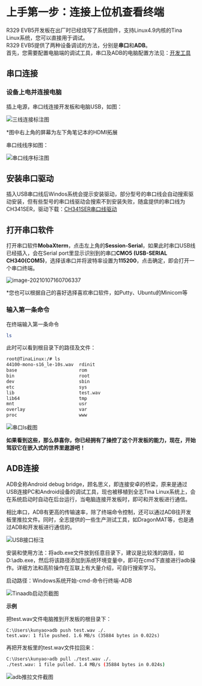 # 上手第一步：连接上位机查看终端

R329 EVB5开发板在出厂时已经烧写了系统固件，支持Linux4.9内核的Tina Linux系统，您可以直接用于调试。  
R329 EVB5提供了两种设备调试的方法，分别是**串口**和**ADB**。  
首先，您需要配置电脑端的调试工具，串口及ADB的电脑配置方法见：[开发工具](https://r329.docs.allwinnertech.com/zh_CN/latest/getsource/getdevtools/)  


## 串口连接

### 设备上电并连接电脑

插上电源，串口线连接开发板和电脑USB，如图：

![三线连接标注图](../assets/img/%E4%B8%B2%E5%8F%A3%E8%BF%9E%E6%8E%A5%E7%A4%BA%E6%84%8F%E5%9B%BE1.png)

*图中右上角的屏幕为左下角笔记本的HDMI拓展

串口线线序如图：

![串口线序标注图](../assets/img/%E4%B8%B2%E5%8F%A3%E7%BA%BF%E5%BA%8F%E6%A0%87%E6%B3%A8%E5%9B%BE.png)

## 安装串口驱动

插入USB串口线后Windos系统会提示安装驱动，部分型号的串口线会自动搜索驱动安装，但有些型号的串口线驱动会搜索不到安装失败，随盒提供的串口线为CH341SER，驱动下载：[CH341SER串口线驱动](http://netstorage.allwinnertech.com:5000/sharing/dsn8IbX8s)



## 打开串口软件

打开串口软件**MobaXterm**，点击左上角的**Session-Serial**，如果此时串口USB线已经插入，会在Serial port里显示识别到的串口**CMO5 (USB-SERIAL CH340(COM5)**，选择该串口并将波特率设置为**115200**，点击确定，即会打开一个串口终端。

![image-20210107160706337](../assets/img/image-20210107160706337.png)

*您也可以根据自己的喜好选择喜欢串口软件，如Putty、Ubuntu的Minicom等

### 输入第一条命令

在终端输入第一条命令 

```bash
ls
```

此时可以看到根目录下的路径及文件：
```bash
root@TinaLinux:/# ls
44100-mono-s16_le-10s.wav  rdinit
base                       rom
bin                        root
dev                        sbin
etc                        sys
lib                        test.wav
lib64                      tmp
mnt                        usr
overlay                    var
proc                       www
```

![串口ls截图](../assets/img/%E4%B8%B2%E5%8F%A3ls.png)

**如果看到这些，那么恭喜你，你已经拥有了操控了这个开发板的能力，现在，开始驾驭它在嵌入式的世界里遨游吧！**



## ADB连接

ADB全称Android debug bridge，顾名思义，即连接安卓的桥梁，原来是通过USB连接PC和Android设备的调试工具，现也被移植到全志Tina Linux系统上，会在系统启动时自动在后台运行，当电脑连接开发板时，即可和开发板进行通信。

相比串口，ADB有更高的传输速率，除了终端命令控制，还可以通过ADB往开发板里推拉文件。同时，全志提供的一些生产测试工具，如DragonMAT等，也是通过ADB和开发板进行通信的。

![USB接口标注](../assets/img/USB%E6%8E%A5%E5%8F%A3%E6%A0%87%E6%B3%A8.png)

安装和使用方法：将adb.exe文件放到任意目录下，建议是比较浅的路径，如D:\adb.exe，然后将该路径添加到系统环境变量中，即可在cmd下直接进行adb操作。详细方法和高阶操作在互联上有大量介绍，可自行搜索学习。

启动路径：Windows系统开始-cmd-命令行终端-ADB

![Tinaadb启动页截图](../assets/img/Tinaadb%E5%90%AF%E5%8A%A8%E9%A1%B5%E6%88%AA%E5%9B%BE.png)



**示例**

把test.wav文件电脑推到开发板的根目录下：

```bas
C:\Users\kunyao>adb push test.wav ./.
test.wav: 1 file pushed. 1.6 MB/s (35884 bytes in 0.022s)
```

再把开发板里的test.wav文件拉回来：

```bash
C:\Users\kunyao>adb pull ./test.wav ./.
./test.wav: 1 file pulled. 1.4 MB/s (35884 bytes in 0.024s)
```

![adb推拉文件截图](../assets/img/adb%E6%8E%A8%E6%8B%89%E6%96%87%E4%BB%B6%E6%88%AA%E5%9B%BE.png)